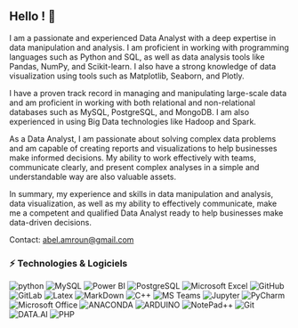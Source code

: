 ## Hello ! 👋

I am a passionate and experienced Data Analyst with a deep expertise in data manipulation and analysis. I am proficient in working with programming languages such as Python and SQL, as well as data analysis tools like Pandas, NumPy, and Scikit-learn. I also have a strong knowledge of data visualization using tools such as Matplotlib, Seaborn, and Plotly.

I have a proven track record in managing and manipulating large-scale data and am proficient in working with both relational and non-relational databases such as MySQL, PostgreSQL, and MongoDB. I am also experienced in using Big Data technologies like Hadoop and Spark.

As a Data Analyst, I am passionate about solving complex data problems and am capable of creating reports and visualizations to help businesses make informed decisions. My ability to work effectively with teams, communicate clearly, and present complex analyses in a simple and understandable way are also valuable assets.

In summary, my experience and skills in data manipulation and analysis, data visualization, as well as my ability to effectively communicate, make me a competent and qualified Data Analyst ready to help businesses make data-driven decisions.



Contact:  abel.amroun@gmail.com


### ⚡ Technologies & Logiciels 
![python](https://img.shields.io/badge/Python-3776AB.svg?style=for-the-badge&logo=Python&logoColor=white)
![MySQL](https://img.shields.io/badge/-MySQL-336791?style=flat-square&logo=mysql)
![Power BI](https://img.shields.io/badge/Power%20BI-F2C811.svg?style=for-the-badge&logo=Power-BI&logoColor=black)
![PostgreSQL](https://img.shields.io/badge/-PostgreSQL-336791?style=flat-square&logo=postgresql)
![Microsoft Excel](https://img.shields.io/badge/Microsoft%20Excel-217346.svg?style=for-the-badge&logo=Microsoft-Excel&logoColor=white)
![GitHub](https://img.shields.io/badge/-GitHub-181717?style=flat-square&logo=github)
![GitLab](https://img.shields.io/badge/-GitLab-FCA121?style=flat-square&logo=gitlab)
![Latex](https://img.shields.io/badge/LaTeX-008080.svg?style=for-the-badge&logo=LaTeX&logoColor=white)
![MarkDown](https://img.shields.io/badge/markdown-black?&style=flat-square&logo=markdown)
![C++](https://img.shields.io/badge/C++-00599C.svg?style=for-the-badge&logo=C++&logoColor=white)
![MS Teams](https://img.shields.io/badge/Microsoft%20Teams-6264A7.svg?style=for-the-badge&logo=Microsoft-Teams&logoColor=white)
![Jupyter](https://img.shields.io/badge/Jupyter-F37626.svg?style=for-the-badge&logo=Jupyter&logoColor=white)
![PyCharm](https://img.shields.io/badge/PyCharm-000000.svg?style=for-the-badge&logo=PyCharm&logoColor=white)
![Microsoft Office](https://img.shields.io/badge/Microsoft%20Office-D83B01.svg?style=for-the-badge&logo=Microsoft-Office&logoColor=white)
![ANACONDA](https://img.shields.io/badge/Anaconda-44A833.svg?style=for-the-badge&logo=Anaconda&logoColor=white)
![ARDUINO](https://img.shields.io/badge/Arduino-00979D.svg?style=for-the-badge&logo=Arduino&logoColor=white)
![NotePad++](https://img.shields.io/badge/Notepad++-90E59A.svg?style=for-the-badge&logo=Notepad++&logoColor=black)
![Git](https://img.shields.io/badge/Git-F05032.svg?style=for-the-badge&logo=Git&logoColor=white)
![DATA.AI](https://img.shields.io/badge/data.ai-000000.svg?style=for-the-badge&logo=datadotai&logoColor=white)
![PHP]([https://img.shields.io/badge/data.ai-000000.svg?style=for-the-badge&logo=datadotai&logoColor=white](https://img.shields.io/badge/PHP-777BB4.svg?style=for-the-badge&logo=PHP&logoColor=white))
